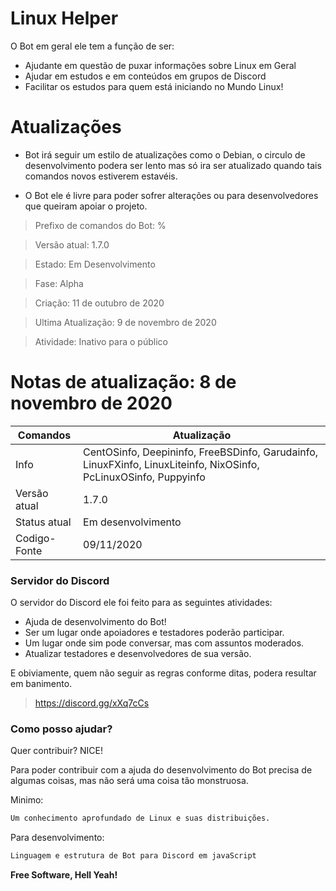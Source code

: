 # Linux Helper

O Bot em geral ele tem a função de ser: 

  - Ajudante em questão de puxar informações sobre Linux em Geral
  - Ajudar em estudos e em conteúdos em grupos de Discord
  - Facilitar os estudos para quem está iniciando no Mundo Linux!

# Atualizações

  - Bot irá seguir um estilo de atualizações como o Debian, o circulo de desenvolvimento podera ser lento mas só ira ser atualizado quando tais comandos novos estiverem estavéis.
  
  - O Bot ele é livre para poder sofrer alterações ou para desenvolvedores que queiram apoiar o projeto.


> Prefixo de comandos do Bot: %

> Versão atual: 1.7.0

> Estado: Em Desenvolvimento

> Fase: Alpha

> Criação: 11 de outubro de 2020

> Ultima Atualização: 9 de novembro de 2020

> Atividade: Inativo para o público

# Notas de atualização: 8 de novembro de 2020

| Comandos | Atualização|
| ------ | ------ |
| Info | CentOSinfo, Deepininfo, FreeBSDinfo, Garudainfo, LinuxFXinfo, LinuxLiteinfo, NixOSinfo, PcLinuxOSinfo, Puppyinfo|
| Versão atual| 1.7.0|
| Status atual  | Em desenvolvimento|
| Codigo-Fonte | 09/11/2020 |

### Servidor do Discord

O servidor do Discord ele foi feito para as seguintes atividades:

* Ajuda de desenvolvimento do Bot!
* Ser um lugar onde apoiadores e testadores poderão participar.
* Um lugar onde sim pode conversar, mas com assuntos moderados.
* Atualizar testadores e desenvolvedores de sua versão.

E obiviamente, quem não seguir as regras conforme ditas, podera resultar em banimento.

> https://discord.gg/xXq7cCs

### Como posso ajudar?

Quer contribuir? NICE!

Para poder contribuir com a ajuda do desenvolvimento do Bot precisa de algumas coisas, mas não será uma coisa tão monstruosa.

Minimo:
```sh
Um conhecimento aprofundado de Linux e suas distribuições.
```

Para desenvolvimento:
```sh
Linguagem e estrutura de Bot para Discord em javaScript
```

**Free Software, Hell Yeah!**
